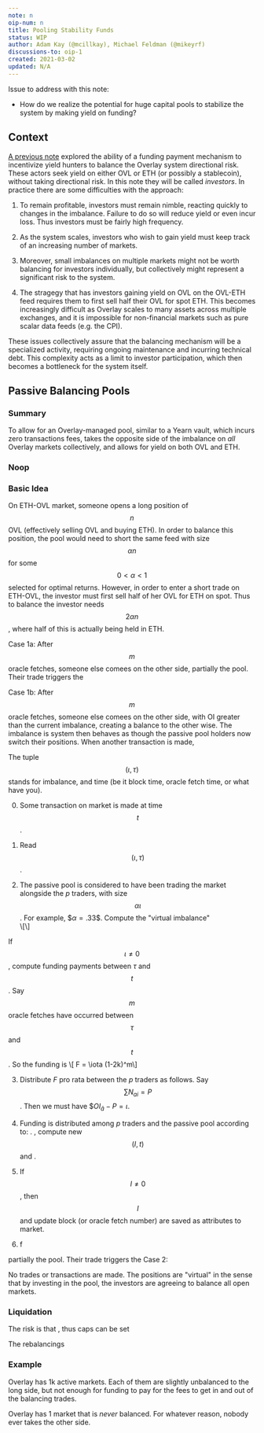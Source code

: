 ```yaml
---
note: n 
oip-num: n
title: Pooling Stability Funds 
status: WIP
author: Adam Kay (@mcillkay), Michael Feldman (@mikeyrf) 
discussions-to: oip-1
created: 2021-03-02
updated: N/A
---
```


Issue to address with this note:

- How do we realize the potential for huge capital pools to stabilize the system by making yield on funding?


## Context

[A previous note](note-1) explored the ability of a funding payment mechanism to incentivize yield hunters to balance the Overlay system directional risk. These actors seek yield on either OVL or ETH (or possibly a stablecoin), without taking directional risk. In this note they will be called *investors*. In practice there are some difficulties with the approach:


1. To remain profitable, investors must remain nimble, reacting quickly to changes in the imbalance. Failure to do so will reduce yield or even incur loss. Thus investors must be fairly high frequency. 

2. As the system scales, investors who wish to gain yield must keep track of an increasing number of markets. 

3. Moreover, small imbalances on multiple markets might not be worth balancing for investors individually, but collectively might represent a significant risk to the system.   
 
4. The stragegy that has investors gaining yield on OVL on the OVL-ETH feed requires them to first sell half their OVL for spot ETH. This becomes increasingly difficult as Overlay scales to many assets across multiple exchanges, and  it is impossible for non-financial markets such as pure scalar data feeds (e.g. the CPI). 

These issues collectively assure that the balancing mechanism will be a specialized activity, requiring ongoing maintenance and incurring technical debt. This complexity acts as a limit to investor participation, which then becomes a bottleneck for the system itself.  


## Passive Balancing Pools 

### Summary

To allow for an Overlay-managed pool, similar to a Yearn vault, which incurs zero transactions fees, takes the opposite side of the imbalance on *all* Overlay markets collectively, and allows for yield on both OVL and ETH. 

### Noop 


### Basic Idea

On ETH-OVL market, someone opens a long position of $$n$$ OVL (effectively selling OVL and buying ETH). In order to balance this position, the pool would need to short the same feed with size $$\alpha n$$ for some $$0 < \alpha < 1$$ selected for optimal returns. However, in order to enter a short trade on ETH-OVL, the investor must first sell half of her OVL for ETH on spot. Thus to balance the investor needs $$2 \alpha n$$, where half of this is actually being held in ETH. 

Case 1a: After $$m$$ oracle fetches, someone else comees on the other side, partially the pool. Their trade triggers the 

Case 1b: After $$m$$ oracle fetches, someone else comees on the other side, with OI greater than the current imbalance, creating a balance to the other wise. The imbalance is system then behaves as though the passive pool holders now switch their positions. When another transaction is made, 

The tuple $$(\iota , \tau)$$ stands for imbalance, and time (be it block time, oracle fetch time, or what have you).

0. Some transaction on market is made at time $$t$$.  

1. Read $$(\iota, \tau)$$. 

2. The passive pool is considered to have been trading the market alongside the $p$ traders, with size $$\alpha \iota$$. For example, $$\alpha = .33\$$. Compute the "virtual imbalance"  
\\[\\]

If $$\iota \neq 0$$, compute funding payments between $\tau$ and $$t$$. Say $$m$$ oracle fetches have occurred between $$\tau$$ and $$t$$. So the funding is
\\[ F = \iota (1-2k)^m\\]

3. Distribute $F$ pro rata between the $p$ traders as follows. Say $$\sum N_{ai} = P$$. Then we must have $$OI_{\hat{a}} - P = \iota$. 


4. Funding is distributed among $p$ traders and the passive pool according to: 
. , compute new $$(I, t)$$ and .   

1. If $$ I  \neq 0$$, then $$I$$ and update block (or oracle fetch number) are saved as attributes to market. 

2. f




partially the pool. Their trade triggers the 
Case 2: 

No trades or transactions are made. The positions are "virtual" in the sense that by investing in the pool, the investors are agreeing to balance all open markets. 

### Liquidation

The risk is that , thus caps can be set  

The rebalancings 

### Example

Overlay has 1k active markets. Each of them are slightly unbalanced to the long side, but not enough for funding to pay for the fees to get in and out of the balancing trades.  

Overlay has 1 market that is *never* balanced. For whatever reason, nobody ever takes the other side.

